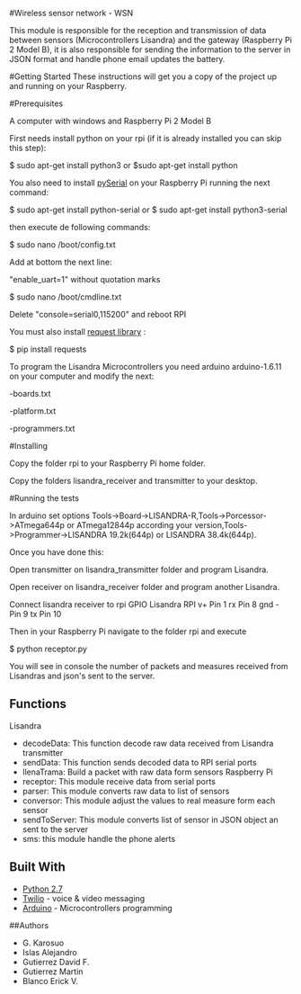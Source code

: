 #Wireless sensor network  - WSN

This module is responsible for the reception 
and transmission of data between sensors 
(Microcontrollers Lisandra) and the gateway 
(Raspberry Pi 2 Model B), it is also 
responsible for sending the information to the 
server in JSON format and handle phone 
email updates the battery.

#Getting Started
These instructions will get you a copy of the project up 
and running on your Raspberry.

#Prerequisites

A computer with windows and Raspberry Pi 2 Model B

First needs install python on your rpi (if it is already installed 
you can skip this step):

$ sudo apt-get install python3 
or 
$sudo apt-get install python


You also need to install [pySerial](https://pythonhosted.org/pyserial/) on your Raspberry Pi running the next command:

$ sudo apt-get install python-serial
or
$ sudo apt-get install python3-serial

then execute de following commands:

$ sudo nano /boot/config.txt

Add at bottom the next line:

"enable_uart=1" without quotation marks

$ sudo nano /boot/cmdline.txt

Delete "console=serial0,115200" and reboot RPI


You must also install [request library](http://docs.python-requests.org/en/master/) :

$ pip install requests


To program the Lisandra Microcontrollers you need arduino arduino-1.6.11 on your computer
and modify the next:

-boards.txt

-platform.txt

-programmers.txt


#Installing

Copy the folder rpi to your Raspberry Pi home folder.

Copy the folders lisandra_receiver and transmitter to your desktop.


#Running the tests

In arduino set options Tools->Board->LISANDRA-R,Tools->Porcessor->ATmega644p or ATmega12844p
according your version,Tools->Programmer->LISANDRA 19.2k(644p) or LISANDRA 38.4k(644p).

Once you have done this:

Open transmitter on lisandra_transmitter folder and program Lisandra.

Open receiver on lisandra_receiver folder and program another Lisandra.

Connect lisandra receiver to rpi GPIO
Lisandra		RPI
v+				Pin 1
rx				Pin 8
gnd -			Pin 9
tx				Pin 10

Then in your Raspberry Pi navigate to the folder rpi and execute

$ python receptor.py


You will see in console the number of packets and measures received from Lisandras and
json's sent to the server.


## Functions
Lisandra
-	decodeData: This function decode raw data received from Lisandra transmitter
-	sendData: This function sends decoded data to RPI serial ports
-	llenaTrama: Build a packet with raw data form sensors
Raspberry Pi
-	receptor: This module receive data from serial ports
-	parser: This module converts raw data to list of sensors
-   conversor: This module adjust the values to real measure form each sensor
-	sendToServer: This module converts list of sensor in JSON object an sent to the server
-	sms: this module handle the phone alerts

## Built With
* [Python 2.7](https://www.python.org/download/releases/2.7/)
* [Twilio](https://www.twilio.com/) - voice & video messaging
* [Arduino](https://www.arduino.cc/) - Microcontrollers programming
	
##Authors
 - G. Karosuo
 - Islas Alejandro
 - Gutierrez David F.
 - Gutierrez Martin
 - Blanco Erick V.



